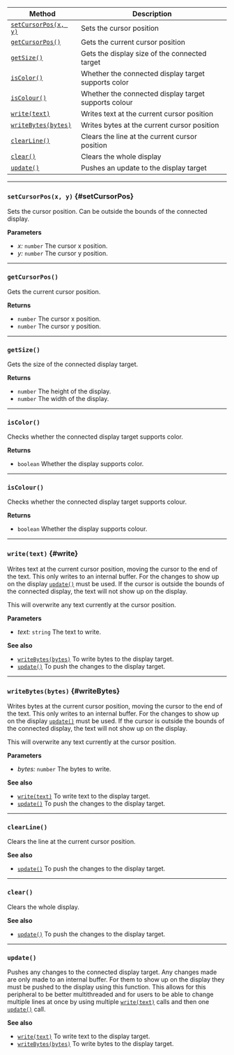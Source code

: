 | Method                                | Description                                          |
| ------------------------------------- | ---------------------------------------------------- |
| [`setCursorPos(x, y)`](#setCursorPos) | Sets the cursor position                             |
| [`getCursorPos()`](#getCursorPos)     | Gets the current cursor position                     |
| [`getSize()`](#getSize)               | Gets the display size of the connected target        |
| [`isColor()`](#isColor)               | Whether the connected display target supports color  |
| [`isColour()`](#isColour)             | Whether the connected display target supports colour |
| [`write(text)`](#write)               | Writes text at the current cursor position           |
| [`writeBytes(bytes)`](#writeBytes)    | Writes bytes at the current cursor position          |
| [`clearLine()`](#clearLine)           | Clears the line at the current cursor position       |
| [`clear()`](#clear)                   | Clears the whole display                             |
| [`update()`](#update)                 | Pushes an update to the display target               |

---

### `setCursorPos(x, y)` {#setCursorPos}

Sets the cursor position. Can be outside the bounds of the connected display.

**Parameters**

- _x:_ `number` The cursor x position.
- _y:_ `number` The cursor y position.

---

### `getCursorPos()`

Gets the current cursor position.

**Returns**

- `number` The cursor x position.
- `number` The cursor y position.

---

### `getSize()`

Gets the size of the connected display target.

**Returns**

- `number` The height of the display.
- `number` The width of the display.

---

### `isColor()`

Checks whether the connected display target supports color.

**Returns**

- `boolean` Whether the display supports color.

---

### `isColour()`

Checks whether the connected display target supports colour.

**Returns**

- `boolean` Whether the display supports colour.

---

### `write(text)` {#write}

Writes text at the current cursor position, moving the cursor to the end of the text.
This only writes to an internal buffer. For the changes to show up on the display [`update()`](#update) must be used.
If the cursor is outside the bounds of the connected display, the text will not show up on the display.

This will overwrite any text currently at the cursor position.

**Parameters**

- _text:_ `string` The text to write.

**See also**

- [`writeBytes(bytes)`](#writeBytes) To write bytes to the display target.
- [`update()`](#update) To push the changes to the display target.

---

### `writeBytes(bytes)` {#writeBytes}

Writes bytes at the current cursor position, moving the cursor to the end of the text.
This only writes to an internal buffer. For the changes to show up on the display [`update()`](#update) must be used.
If the cursor is outside the bounds of the connected display, the text will not show up on the display.

This will overwrite any text currently at the cursor position.

**Parameters**

- _bytes:_ `number` The bytes to write.

**See also**

- [`write(text)`](#write) To write text to the display target.
- [`update()`](#update) To push the changes to the display target.

---

### `clearLine()`

Clears the line at the current cursor position.

**See also**

- [`update()`](#update) To push the changes to the display target.

---

### `clear()`

Clears the whole display.

**See also**

- [`update()`](#update) To push the changes to the display target.

---

### `update()`

Pushes any changes to the connected display target.
Any changes made are only made to an internal buffer.
For them to show up on the display they must be pushed to the display using this function.
This allows for this peripheral to be better multithreaded and for users to be able to change multiple lines at once by
using multiple [`write(text)`](#write) calls and then one [`update()`](#update) call.

**See also**

- [`write(text)`](#write) To write text to the display target.
- [`writeBytes(bytes)`](#writeBytes) To write bytes to the display target.
